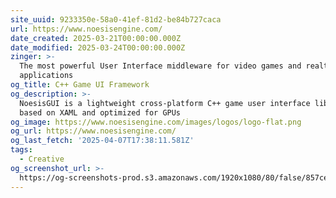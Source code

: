 ```yaml
---
site_uuid: 9233350e-58a0-41ef-81d2-be84b727caca
url: https://www.noesisengine.com/
date_created: 2025-03-21T00:00:00.000Z
date_modified: 2025-03-24T00:00:00.000Z
zinger: >-
  The most powerful User Interface middleware for video games and realtime
  applications
og_title: C++ Game UI Framework
og_description: >-
  NoesisGUI is a lightweight cross-platform C++ game user interface library
  based on XAML and optimized for GPUs
og_image: https://www.noesisengine.com/images/logos/logo-flat.png
og_url: https://www.noesisengine.com/
og_last_fetch: '2025-04-07T17:38:11.581Z'
tags:
  - Creative
og_screenshot_url: >-
  https://og-screenshots-prod.s3.amazonaws.com/1920x1080/80/false/857ced297f366dc4c37e613a48bb8a95941c0fffba32fe9f033fa33cc4f05086.jpeg
---
```


